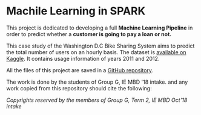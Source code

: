 # Machile Learning in SPARK

This project is dedicated to developing a full **Machine Learning Pipeline** in order to predict whether a **customer is going to pay a loan or not.**

This case study of the Washington D.C Bike Sharing System aims to predict the total number of users on an hourly basis. The dataset is [available on Kaggle](https://www.kaggle.com/c/loan-default-prediction). It contains usage information of years 2011 and 2012.

All the files of this project are saved in a [GitHub repository](https://github.com/stsentemeidis/Machine_Learning_in_SPARK).

The work is done by the students of Group G, IE MBD '18 intake. and any work copied from this repository should cite the following:   

*Copyrights reserved by the members of Group G, Term 2, IE MBD Oct'18 intake*
